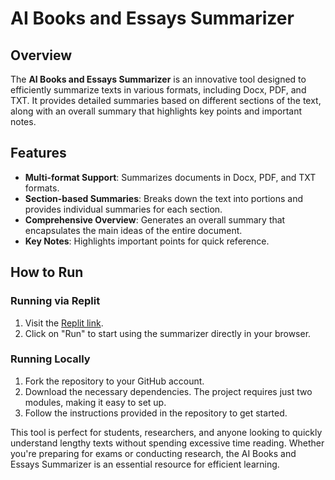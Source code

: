 # AI Books and Essays Summarizer

## Overview

The **AI Books and Essays Summarizer** is an innovative tool designed to efficiently summarize texts in various formats, including Docx, PDF, and TXT. It provides detailed summaries based on different sections of the text, along with an overall summary that highlights key points and important notes.

## Features

- **Multi-format Support**: Summarizes documents in Docx, PDF, and TXT formats.
- **Section-based Summaries**: Breaks down the text into portions and provides individual summaries for each section.
- **Comprehensive Overview**: Generates an overall summary that encapsulates the main ideas of the entire document.
- **Key Notes**: Highlights important points for quick reference.

## How to Run

### Running via Replit

1. Visit the [Replit link](https://replit.com/).
2. Click on "Run" to start using the summarizer directly in your browser.

### Running Locally

1. Fork the repository to your GitHub account.
2. Download the necessary dependencies. The project requires just two modules, making it easy to set up.
3. Follow the instructions provided in the repository to get started.

This tool is perfect for students, researchers, and anyone looking to quickly understand lengthy texts without spending excessive time reading. Whether you're preparing for exams or conducting research, the AI Books and Essays Summarizer is an essential resource for efficient learning.
